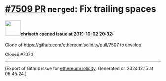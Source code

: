 # [\#7509 PR](https://github.com/ethereum/solidity/pull/7509) `merged`: Fix trailing spaces

#### <img src="https://avatars.githubusercontent.com/u/9073706?v=4" width="50">[chriseth](https://github.com/chriseth) opened issue at [2019-10-02 20:32](https://github.com/ethereum/solidity/pull/7509):

Clone of https://github.com/ethereum/solidity/pull/7507 to develop.

Closes #7373




-------------------------------------------------------------------------------



[Export of Github issue for [ethereum/solidity](https://github.com/ethereum/solidity). Generated on 2024.12.15 at 06:45:24.]
